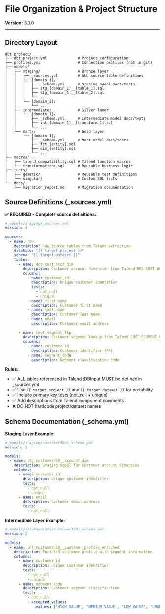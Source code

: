 # File Organization & Project Structure

**Version:** 3.0.0

---

## Directory Layout

```
dbt_project/
├── dbt_project.yml              # Project configuration
├── profiles.yml                 # Connection profiles (not in git)
├── models/
│   ├── staging/                 # Bronze layer
│   │   ├── _sources.yml         # ALL source table definitions
│   │   ├── [domain_1]/
│   │   │   ├── _schema.yml      # Staging model docs/tests
│   │   │   ├── stg_[domain_1]__[table_1].sql
│   │   │   ├── stg_[domain_1]__[table_2].sql
│   │   │   └── ...
│   │   └── [domain_2]/
│   │       └── ...
│   ├── intermediate/            # Silver layer
│   │   └── [domain_1]/
│   │       ├── _schema.yml      # Intermediate model docs/tests
│   │       ├── int_[domain_1]__[transform_1].sql
│   │       └── ...
│   └── marts/                   # Gold layer
│       └── [domain_1]/
│           ├── _schema.yml      # Mart model docs/tests
│           ├── fct_[entity].sql
│           ├── dim_[entity].sql
│           └── ...
├── macros/
│   ├── talend_compatibility.sql # Talend function macros
│   └── transformations.sql      # Reusable business logic
├── tests/
│   ├── generic/                 # Reusable test definitions
│   └── singular/                # Custom SQL tests
└── docs/
    └── migration_report.md      # Migration documentation
```

## Source Definitions (_sources.yml)

**✅ REQUIRED - Complete source definitions:**

```yaml
# models/staging/_sources.yml
version: 2

sources:
  - name: raw
    description: Raw source tables from Talend extraction
    database: "{{ target.project }}"
    schema: "{{ target.dataset }}"
    tables:
      - name: dcs_cust_acct_dim
        description: Customer account dimension from Talend DCS_CUST_ACCT_DIM
        columns:
          - name: customer_id
            description: Unique customer identifier
            tests:
              - not_null
              - unique
          - name: first_name
            description: Customer first name
          - name: last_name
            description: Customer last name
          - name: email
            description: Customer email address

      - name: cust_segment_lkp
        description: Customer segment lookup from Talend CUST_SEGMENT_LKP
        columns:
          - name: customer_id
            description: Customer identifier (FK)
          - name: segment_code
            description: Segment classification code
```

**Rules:**
- ✅ ALL tables referenced in Talend tDBInput MUST be defined in _sources.yml
- ✅ Use `{{ target.project }}` and `{{ target.dataset }}` for portability
- ✅ Include primary key tests (not_null + unique)
- ✅ Add descriptions from Talend component comments
- ❌ DO NOT hardcode project/dataset names

## Schema Documentation (_schema.yml)

**Staging Layer Example:**
```yaml
# models/staging/customer360/_schema.yml
version: 2

models:
  - name: stg_customer360__account_dim
    description: Staging model for customer account dimension
    columns:
      - name: customer_id
        description: Unique customer identifier
        tests:
          - not_null
          - unique
      - name: email
        description: Customer email address
        tests:
          - not_null
```

**Intermediate Layer Example:**
```yaml
# models/intermediate/customer360/_schema.yml
version: 2

models:
  - name: int_customer360__customer_profile_enriched
    description: Enriched customer profile with segment information
    columns:
      - name: customer_id
        description: Unique customer identifier
        tests:
          - not_null
          - unique
      - name: segment_code
        description: Customer segment classification
        tests:
          - not_null
          - accepted_values:
              values: ['HIGH_VALUE', 'MEDIUM_VALUE', 'LOW_VALUE', 'UNKNOWN']
```
